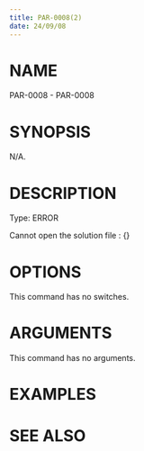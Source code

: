 ```yaml
---
title: PAR-0008(2)
date: 24/09/08
---
```


# NAME

PAR-0008 - PAR-0008

# SYNOPSIS

N/A.

# DESCRIPTION

Type: ERROR

Cannot open the solution file : {}

# OPTIONS

This command has no switches.

# ARGUMENTS

This command has no arguments.

# EXAMPLES

# SEE ALSO
